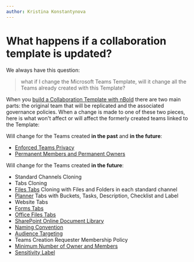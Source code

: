 ```yaml
---
author: Kristina Konstantynova
---
```

# What happens if a collaboration template is updated?

We always have this question:

> what if I change the Microsoft Teams Template, will it change all the Teams already created with this Template?

When you [build a Collaboration Template with nBold](/collaboration-templates/create-a-new-collaboration-template.md) there are two main parts: the original team that will be replicated and the associated governance policies. When a change is made to one of these two pieces, here is what won't affect or will affect the formerly created teams linked to the Template:

Will change for the Teams created **in the past** and **in the future**:

* [Enforced Teams Privacy](/governance-policies/security-policy.md)
* [Permanent Members and Permanent Owners](/governance-policies/permanent-owners-and-members-policy.md)

Will change for the Teams created **in the future**:

* Standard Channels Cloning
* Tabs Cloning
* [Files Tabs](https://docs.nbold.co/collaboration-templates/files-and-folders.html) Cloning with Files and Folders in each standard channel
* [Planner](https://docs.nbold.co/collaboration-templates/microsoft-planner.html) Tabs with Buckets, Tasks, Description, Checklist and Label
* Website Tabs
* [Forms Tabs](https://docs.nbold.co/collaboration-templates/microsoft-forms.html)
* [Office Files Tabs](https://docs.nbold.co/collaboration-templates/office-and-pdf-documents.html)
* [SharePoint Online Document Library](https://docs.nbold.co/collaboration-templates/sharepoint-library.html)
* [Naming Convention](https://docs.nbold.co/governance-policies/naming-conventions.html)
* [Audience Targeting](https://docs.nbold.co/governance-policies/audience-targeting.html)
* Teams Creation Requester Membership Policy
* [Minimum Number of Owner and Members](https://docs.nbold.co/governance-policies/mandatory-number-of-owners-and-members.html)
* [Sensitivity Label](https://docs.nbold.co/governance-policies/sensitivity-labels.html)